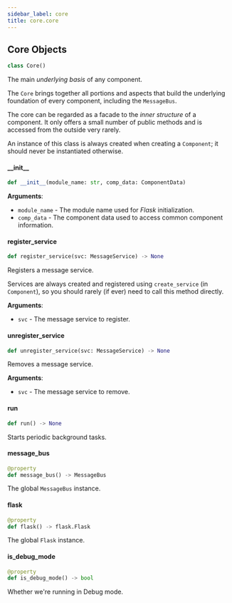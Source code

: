 ```yaml
---
sidebar_label: core
title: core.core
---
```


## Core Objects

```python
class Core()
```

The main *underlying basis* of any component.

The ``Core`` brings together all portions and aspects that build the underlying foundation of every component,
including the ``MessageBus``.

The core can be regarded as a facade to the *inner structure* of a component. It only offers a small number of public
methods and is accessed from the outside very rarely.

An instance of this class is always created when creating a ``Component``; it should never be instantiated otherwise.

#### \_\_init\_\_

```python
def __init__(module_name: str, comp_data: ComponentData)
```

**Arguments**:

- `module_name` - The module name used for *Flask* initialization.
- `comp_data` - The component data used to access common component information.

#### register\_service

```python
def register_service(svc: MessageService) -> None
```

Registers a message service.

Services are always created and registered using ``create_service`` (in ``Component``),
so you should rarely (if ever) need to call this method directly.

**Arguments**:

- `svc` - The message service to register.

#### unregister\_service

```python
def unregister_service(svc: MessageService) -> None
```

Removes a message service.

**Arguments**:

- `svc` - The message service to remove.

#### run

```python
def run() -> None
```

Starts periodic background tasks.

#### message\_bus

```python
@property
def message_bus() -> MessageBus
```

The global ``MessageBus`` instance.

#### flask

```python
@property
def flask() -> flask.Flask
```

The global ``Flask`` instance.

#### is\_debug\_mode

```python
@property
def is_debug_mode() -> bool
```

Whether we&#x27;re running in Debug mode.

